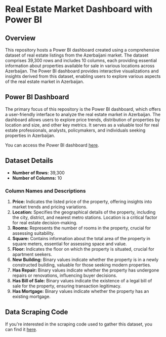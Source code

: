 # Real Estate Market Dashboard with Power BI

## Overview
This repository hosts a Power BI dashboard created using a comprehensive dataset of real estate listings from the Azerbaijani market. The dataset comprises 39,300 rows and includes 10 columns, each providing essential information about properties available for sale in various locations across Azerbaijan. The Power BI dashboard provides interactive visualizations and insights derived from this dataset, enabling users to explore various aspects of the real estate market in Azerbaijan.

## Power BI Dashboard
The primary focus of this repository is the Power BI dashboard, which offers a user-friendly interface to analyze the real estate market in Azerbaijan. The dashboard allows users to explore price trends, distribution of properties by location and size, and other key metrics. It serves as a valuable tool for real estate professionals, analysts, policymakers, and individuals seeking properties in Azerbaijan.

You can access the Power BI dashboard [here](link_to_power_bi_dashboard).

## Dataset Details
- **Number of Rows:** 39,300
- **Number of Columns:** 10

### Column Names and Descriptions
1. **Price:** Indicates the listed price of the property, offering insights into market trends and pricing variations.
2. **Location:** Specifies the geographical details of the property, including the city, district, and nearest metro stations. Location is a critical factor for real estate decision-making.
3. **Rooms:** Represents the number of rooms in the property, crucial for assessing suitability.
4. **Square:** Contains information about the total area of the property in square meters, essential for assessing space and value.
5. **Floor:** Indicates the floor on which the property is situated, crucial for apartment seekers.
6. **New Building:** Binary values indicate whether the property is in a newly constructed building, valuable for those seeking modern properties.
7. **Has Repair:** Binary values indicate whether the property has undergone repairs or renovations, influencing buyer decisions.
8. **Has Bill of Sale:** Binary values indicate the existence of a legal bill of sale for the property, ensuring transaction legitimacy.
9. **Has Mortgage:** Binary values indicate whether the property has an existing mortgage.

## Data Scraping Code
If you're interested in the scraping code used to gather this dataset, you can find it [here](https://github.com/AzadShahvaladov/Bina.azDataScraping).
